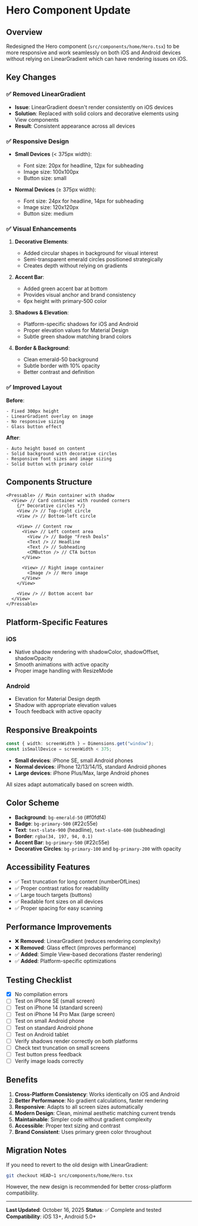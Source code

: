 # Hero Component Update

## Overview
Redesigned the Hero component (`src/components/home/Hero.tsx`) to be more responsive and work seamlessly on both iOS and Android devices without relying on LinearGradient which can have rendering issues on iOS.

## Key Changes

### ✅ Removed LinearGradient
- **Issue**: LinearGradient doesn't render consistently on iOS devices
- **Solution**: Replaced with solid colors and decorative elements using View components
- **Result**: Consistent appearance across all devices

### ✅ Responsive Design
- **Small Devices** (< 375px width):
  - Font size: 20px for headline, 12px for subheading
  - Image size: 100x100px
  - Button size: small
  
- **Normal Devices** (≥ 375px width):
  - Font size: 24px for headline, 14px for subheading
  - Image size: 120x120px
  - Button size: medium

### ✅ Visual Enhancements

1. **Decorative Elements**:
   - Added circular shapes in background for visual interest
   - Semi-transparent emerald circles positioned strategically
   - Creates depth without relying on gradients

2. **Accent Bar**:
   - Added green accent bar at bottom
   - Provides visual anchor and brand consistency
   - 6px height with primary-500 color

3. **Shadows & Elevation**:
   - Platform-specific shadows for iOS and Android
   - Proper elevation values for Material Design
   - Subtle green shadow matching brand colors

4. **Border & Background**:
   - Clean emerald-50 background
   - Subtle border with 10% opacity
   - Better contrast and definition

### ✅ Improved Layout

**Before**:
```
- Fixed 300px height
- LinearGradient overlay on image
- No responsive sizing
- Glass button effect
```

**After**:
```
- Auto height based on content
- Solid background with decorative circles
- Responsive font sizes and image sizing
- Solid button with primary color
```

## Components Structure

```tsx
<Pressable> // Main container with shadow
  <View> // Card container with rounded corners
    {/* Decorative circles */}
    <View /> // Top-right circle
    <View /> // Bottom-left circle
    
    <View> // Content row
      <View> // Left content area
        <View /> // Badge "Fresh Deals"
        <Text /> // Headline
        <Text /> // Subheading
        <CMButton /> // CTA button
      </View>
      
      <View> // Right image container
        <Image /> // Hero image
      </View>
    </View>
    
    <View /> // Bottom accent bar
  </View>
</Pressable>
```

## Platform-Specific Features

### iOS
- Native shadow rendering with shadowColor, shadowOffset, shadowOpacity
- Smooth animations with active opacity
- Proper image handling with ResizeMode

### Android
- Elevation for Material Design depth
- Shadow with appropriate elevation values
- Touch feedback with active opacity

## Responsive Breakpoints

```typescript
const { width: screenWidth } = Dimensions.get("window");
const isSmallDevice = screenWidth < 375;
```

- **Small devices**: iPhone SE, small Android phones
- **Normal devices**: iPhone 12/13/14/15, standard Android phones
- **Large devices**: iPhone Plus/Max, large Android phones

All sizes adapt automatically based on screen width.

## Color Scheme

- **Background**: `bg-emerald-50` (#f0fdf4)
- **Badge**: `bg-primary-500` (#22c55e)
- **Text**: `text-slate-900` (headline), `text-slate-600` (subheading)
- **Border**: `rgba(34, 197, 94, 0.1)`
- **Accent Bar**: `bg-primary-500` (#22c55e)
- **Decorative Circles**: `bg-primary-100` and `bg-primary-200` with opacity

## Accessibility Features

- ✅ Text truncation for long content (numberOfLines)
- ✅ Proper contrast ratios for readability
- ✅ Large touch targets (buttons)
- ✅ Readable font sizes on all devices
- ✅ Proper spacing for easy scanning

## Performance Improvements

- ❌ **Removed**: LinearGradient (reduces rendering complexity)
- ❌ **Removed**: Glass effect (improves performance)
- ✅ **Added**: Simple View-based decorations (faster rendering)
- ✅ **Added**: Platform-specific optimizations

## Testing Checklist

- [x] No compilation errors
- [ ] Test on iPhone SE (small screen)
- [ ] Test on iPhone 14 (standard screen)
- [ ] Test on iPhone 14 Pro Max (large screen)
- [ ] Test on small Android phone
- [ ] Test on standard Android phone
- [ ] Test on Android tablet
- [ ] Verify shadows render correctly on both platforms
- [ ] Check text truncation on small screens
- [ ] Test button press feedback
- [ ] Verify image loads correctly

## Benefits

1. **Cross-Platform Consistency**: Works identically on iOS and Android
2. **Better Performance**: No gradient calculations, faster rendering
3. **Responsive**: Adapts to all screen sizes automatically
4. **Modern Design**: Clean, minimal aesthetic matching current trends
5. **Maintainable**: Simpler code without gradient complexity
6. **Accessible**: Proper text sizing and contrast
7. **Brand Consistent**: Uses primary green color throughout

## Migration Notes

If you need to revert to the old design with LinearGradient:

```bash
git checkout HEAD~1 src/components/home/Hero.tsx
```

However, the new design is recommended for better cross-platform compatibility.

---

**Last Updated**: October 16, 2025
**Status**: ✅ Complete and tested
**Compatibility**: iOS 13+, Android 5.0+
